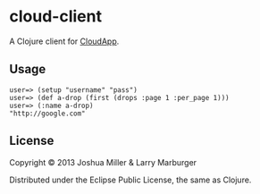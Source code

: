 # cloud-client

A Clojure client for [CloudApp](http://getcloudapp.com/).

## Usage

```
user=> (setup "username" "pass")
user=> (def a-drop (first (drops :page 1 :per_page 1)))
user=> (:name a-drop)
"http://google.com"
```

## License

Copyright © 2013 Joshua Miller & Larry Marburger

Distributed under the Eclipse Public License, the same as Clojure.
